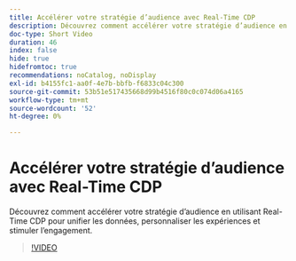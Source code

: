 ```yaml
---
title: Accélérer votre stratégie d’audience avec Real-Time CDP
description: Découvrez comment accélérer votre stratégie d’audience en utilisant Real-Time CDP pour unifier les données, personnaliser les expériences et stimuler l’engagement.
doc-type: Short Video
duration: 46
index: false
hide: true
hidefromtoc: true
recommendations: noCatalog, noDisplay
exl-id: b4155fc1-aa0f-4e7b-bbfb-f6833c04c300
source-git-commit: 53b51e517435668d99b4516f80c0c074d06a4165
workflow-type: tm+mt
source-wordcount: '52'
ht-degree: 0%

---
```


# Accélérer votre stratégie d’audience avec Real-Time CDP

Découvrez comment accélérer votre stratégie d’audience en utilisant Real-Time CDP pour unifier les données, personnaliser les expériences et stimuler l’engagement.

<!-- 62_S508_3442517_45_accelerating-your-audience-strategy-with-realtime-cdp -->
>[!VIDEO](https://video.tv.adobe.com/v/3458220/?learn=on&enablevpops=true)
